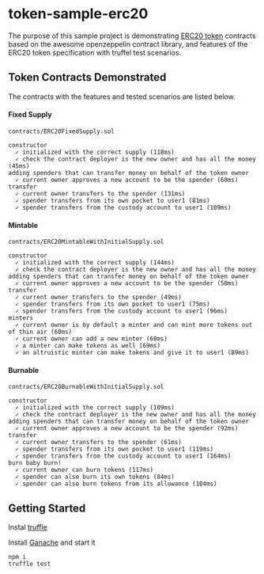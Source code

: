 # token-sample-erc20

The purpose of this sample project is demonstrating [ERC20 token](https://eips.ethereum.org/EIPS/eip-20) contracts based on the awesome openzeppelin contract library, and features of the ERC20 token specification with truffel test scenarios.

## Token Contracts Demonstrated

The contracts with the features and tested scenarios are listed below.

#### Fixed Supply
```
contracts/ERC20FixedSupply.sol

constructor
  ✓ initialized with the correct supply (118ms)
  ✓ check the contract deployer is the new owner and has all the money (45ms)
adding spenders that can transfer money on behalf of the token owner
  ✓ current owner approves a new account to be the spender (60ms)
transfer
  ✓ current owner transfers to the spender (131ms)
  ✓ spender transfers from its own pocket to user1 (81ms)
  ✓ spender transfers from the custody account to user1 (109ms)
```

#### Mintable
```
contracts/ERC20MintableWithInitialSupply.sol

constructor
  ✓ initialized with the correct supply (144ms)
  ✓ check the contract deployer is the new owner and has all the money
adding spenders that can transfer money on behalf of the token owner
  ✓ current owner approves a new account to be the spender (50ms)
transfer
  ✓ current owner transfers to the spender (49ms)
  ✓ spender transfers from its own pocket to user1 (75ms)
  ✓ spender transfers from the custody account to user1 (96ms)
minters
  ✓ current owner is by default a minter and can mint more tokens out of thin air (60ms)
  ✓ current owner can add a new minter (60ms)
  ✓ a minter can make tokens as well (69ms)
  ✓ an altruistic minter can make tokens and give it to user1 (89ms)
```

#### Burnable
```
contracts/ERC20BurnableWithInitialSupply.sol

constructor
  ✓ initialized with the correct supply (109ms)
  ✓ check the contract deployer is the new owner and has all the money
adding spenders that can transfer money on behalf of the token owner
  ✓ current owner approves a new account to be the spender (92ms)
transfer
  ✓ current owner transfers to the spender (61ms)
  ✓ spender transfers from its own pocket to user1 (119ms)
  ✓ spender transfers from the custody account to user1 (164ms)
burn baby burn!
  ✓ current owner can burn tokens (117ms)
  ✓ spender can also burn its own tokens (84ms)
  ✓ spender can also burn tokens from its allowance (104ms)
```

## Getting Started

Instal [truffle](https://truffleframework.com/truffle)

Install [Ganache](https://truffleframework.com/ganache) and start it

```
npm i
truffle test
``` 